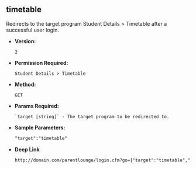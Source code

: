 **timetable**
----
  Redirects to the target program Student Details > Timetable after a successful user login.

* **Version:**

  	`2`

* **Permission Required:**

  	`Student Details > Timetable`

* **Method:**

  	`GET`
  
*  **Params Required:**

	   `target [string]` - The target program to be redirected to.
    
* **Sample Parameters:**

	```HTML
	"target":"timetable"
	```

* **Deep Link**

	```HTML
	http://domain.com/parentlounge/login.cfm?go={"target":"timetable","prod_menu":"Y"}
	```
